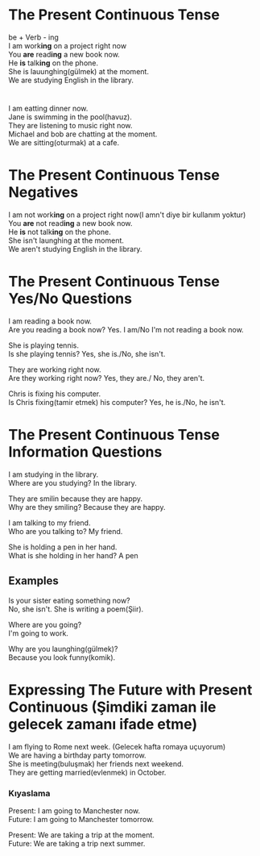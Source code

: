 # The Present Continuous Tense

be + Verb - ing  
I am work**ing** on a project right now  
You **are** read**ing** a new book now.  
He **is** talk**ing** on the phone.  
She is lauunghing(gülmek) at the moment.  
We are studying English in the library.  
#
I am eatting dinner now.  
Jane is swimming in the pool(havuz).  
They are listening to music right now.  
Michael and bob are chatting at the moment.  
We are sitting(oturmak) at a cafe.  

# The Present Continuous Tense Negatives
I am not work**ing** on a project right now(I amn't diye bir kullanım yoktur)  
You **are** not read**ing** a new book now.  
He **is** not talk**ing** on the phone.  
She isn't launghing at the moment.  
We aren't studying English in the library.  

# The Present Continuous Tense Yes/No Questions
I am reading a book now.  
Are you reading a book now? Yes. I am/No I'm not reading a book now.  
  
She is playing tennis.  
Is she playing tennis? Yes, she is./No, she isn't.  
    
They are working right now.  
Are they working right now? Yes, they are./ No, they aren't.  
    
Chris is fixing his computer.  
Is Chris fixing(tamir etmek) his computer? Yes, he is./No, he isn't.  

# The Present Continuous Tense Information Questions
I am studying in the library.  
Where are you studying?  In the library.  
    
They are smilin because they are happy.  
Why are they smiling? Because they are happy.  
      
I am talking to my friend.   
Who are you talking to? My friend.  
    
She is holding a pen in her hand.  
What is she holding in her hand? A pen  

## Examples 
Is your sister eating something now?  
No, she isn't. She is writing a poem(Şiir).  
  
Where are you going?  
I'm going to work.  
  
Why are you launghing(gülmek)?  
Because you look funny(komik).  
# Expressing The Future with Present Continuous (Şimdiki zaman ile gelecek zamanı ifade etme)

I am flying to Rome next week. (Gelecek hafta romaya uçuyorum)  
We are having a birthday party tomorrow.  
She is meeting(buluşmak) her friends next weekend.  
They are getting married(evlenmek) in October.  

### Kıyaslama
Present: I am going to Manchester now.  
Future:  I am going to Manchester tomorrow.  
  
Present: We are taking a trip at the moment.  
Future:  We are taking a trip next summer.     